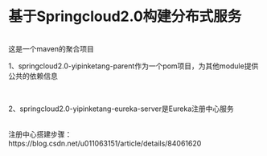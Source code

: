 # 基于Springcloud2.0构建分布式服务
</br>这是一个maven的聚合项目</br>
<p>1、springcloud2.0-yipinketang-parent作为一个pom项目，为其他module提供公共的依赖信息</p></br>
<p>2、springcloud2.0-yipinketang-eureka-server是Eureka注册中心服务</p><br>
注册中心搭建步骤：https://blog.csdn.net/u011063151/article/details/84061620</br>
